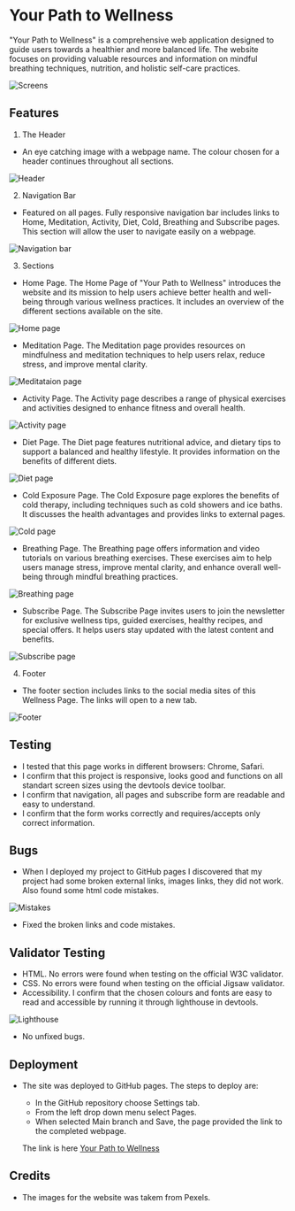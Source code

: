 # Your Path to Wellness

"Your Path to Wellness" is a comprehensive web application designed to guide users towards a healthier and more balanced life. The website focuses on providing valuable resources and information on mindful breathing techniques, nutrition, and holistic self-care practices.

![Screens](/media/Screenshot%202024-08-05%20at%2006.38.42.png)

## Features

1. The Header

* An eye catching image with a webpage name. The colour chosen for a header continues throughout all sections.

![Header](/media/Screenshot%202024-08-05%20at%2009.50.27.png)

2. Navigation Bar

* Featured on all pages. Fully responsive navigation bar includes links to Home, Meditation, Activity, Diet, Cold, Breathing and Subscribe pages. This section will allow the user to navigate easily on a webpage.

![Navigation bar](/media/Screenshot%202024-08-05%20at%2009.48.14.png)

3. Sections

* Home Page. The Home Page of "Your Path to Wellness" introduces the website and its mission to help users achieve better health and well-being through various wellness practices. It includes an overview of the different sections available on the site.

![Home page](/media/Screenshot%202024-08-05%20at%2009.52.45.png)

* Meditation Page. The Meditation page provides resources on mindfulness and meditation techniques to help users relax, reduce stress, and improve mental clarity.

![Meditataion page](/media/Screenshot%202024-08-05%20at%2009.53.02.png)

* Activity Page. The Activity page describes a range of physical exercises and activities designed to enhance fitness and overall health.

![Activity page](/media/Screenshot%202024-08-05%20at%2012.21.21.png)

* Diet Page. The Diet page features nutritional advice, and dietary tips to support a balanced and healthy lifestyle. It provides information on the benefits of different diets.

![Diet page](/media/Screenshot%202024-08-05%20at%2012.22.15.png)

* Cold Exposure Page. The Cold Exposure page explores the benefits of cold therapy, including techniques such as cold showers and ice baths. It discusses the health advantages and provides links to external pages.

![Cold page](/media/Screenshot%202024-08-05%20at%2009.53.40.png)

* Breathing Page. The Breathing page offers information and video tutorials on various breathing exercises. These exercises aim to help users manage stress, improve mental clarity, and enhance overall well-being through mindful breathing practices.

![Breathing page](/media/Screenshot%202024-08-05%20at%2012.22.57.png)

* Subscribe Page. The Subscribe Page invites users to join the newsletter for exclusive wellness tips, guided exercises, healthy recipes, and special offers. It helps users stay updated with the latest content and benefits.

![Subscribe page](/media/Screenshot%202024-08-05%20at%2011.23.17.png)

4. Footer

* The footer section includes links to the social media sites of this Wellness Page. The links will open to a new tab.

![Footer](/media/Screenshot%202024-08-05%20at%2011.25.06.png)

## Testing

* I tested that this page works in different browsers: Chrome, Safari.
* I confirm that this project is responsive, looks good and functions on all standart screen sizes using the devtools device toolbar.
* I confirm that navigation, all pages and subscribe form are readable and easy to understand.
* I confirm that the form works correctly and requires/accepts only correct information.

## Bugs

* When I deployed my project to GitHub pages I discovered that my project had some broken external links, images links, they did not work. Also found some html code mistakes.

![Mistakes](/media/Screenshot%202024-08-04%20at%2022.02.09.png)

* Fixed the broken links and code mistakes.

## Validator Testing

* HTML. No errors were found when testing on the official W3C validator.
* CSS. No errors were found when testing on the official Jigsaw validator.
* Accessibility. I confirm that the chosen colours and fonts are easy to read and accessible by running it through lighthouse in devtools.

![Lighthouse](/media/Screenshot%202024-08-05%20at%2008.24.35.png)

* No unfixed bugs.

## Deployment

* The site was deployed to GitHub pages. The steps to deploy are:
  - In the GitHub repository choose Settings tab.
  - From the left drop down menu select Pages.
  - When selected Main branch and Save, the page provided the link to the completed webpage.

  The link is here [Your Path to Wellness](https://tamuleviciute.github.io/your-path-to-wellness/)

## Credits 

* The images for the website was takem from Pexels. 
